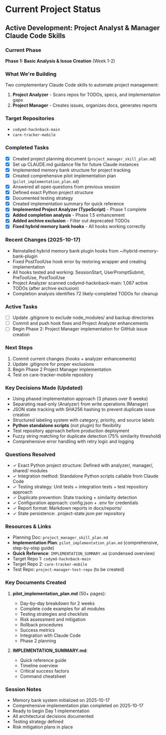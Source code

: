 # Current Project Status

## Active Development: Project Analyst & Manager Claude Code Skills

### Current Phase
**Phase 1: Basic Analysis & Issue Creation** (Week 1-2)

### What We're Building
Two complementary Claude Code skills to automate project management:
1. **Project Analyzer** - Scans repos for TODOs, specs, and implementation gaps
2. **Project Manager** - Creates issues, organizes docs, generates reports

### Target Repositories
- `codymd-hacknback-main`
- `care-tracker-mobile`

### Completed Tasks
- [x] Created project planning document (`project_manager_skill_plan.md`)
- [x] Set up CLAUDE.md guidance file for future Claude instances
- [x] Implemented memory bank structure for project tracking
- [x] Created comprehensive pilot implementation plan (`pilot_implementation_plan.md`)
- [x] Answered all open questions from previous session
- [x] Defined exact Python project structure
- [x] Documented testing strategy
- [x] Created implementation summary for quick reference
- [x] **Implemented Project Analyzer (TypeScript)** - Phase 1 complete
- [x] **Added completion analysis** - Phase 1.5 enhancement
- [x] **Added archive exclusion** - Filter out deprecated TODOs
- [x] **Fixed hybrid memory bank hooks** - All hooks working correctly

### Recent Changes (2025-10-17)
- Reinstalled hybrid memory bank plugin hooks from ~/hybrid-memory-bank-plugin
- Fixed PostToolUse hook error by restoring wrapper and creating implementation
- All hooks tested and working: SessionStart, UserPromptSubmit, PreToolUse, PostToolUse
- Project Analyzer scanned codymd-hacknback-main: 1,067 active TODOs (after archive exclusion)
- Completion analysis identifies 72 likely-completed TODOs for cleanup

### Active Tasks
- [ ] Update .gitignore to exclude node_modules/ and backup directories
- [ ] Commit and push hook fixes and Project Analyzer enhancements
- [ ] Begin Phase 2: Project Manager implementation for GitHub issue creation

### Next Steps
1. Commit current changes (hooks + analyzer enhancements)
2. Update .gitignore for proper exclusions
3. Begin Phase 2 Project Manager implementation
4. Test on care-tracker-mobile repository

### Key Decisions Made (Updated)
- Using phased implementation approach (3 phases over 6 weeks)
- Separating read-only (Analyzer) from write operations (Manager)
- JSON state tracking with SHA256 hashing to prevent duplicate issue creation
- Structured labeling system with category, priority, and source labels
- **Python standalone scripts** (not plugin) for flexibility
- Test repository approach before production deployment
- Fuzzy string matching for duplicate detection (75% similarity threshold)
- Comprehensive error handling with retry logic and logging

### Questions Resolved
- ✓ Exact Python project structure: Defined with analyzer/, manager/, shared/ modules
- ✓ Integration method: Standalone Python scripts callable from Claude Code
- ✓ Testing strategy: Unit tests + integration tests + test repository approach
- ✓ Duplicate prevention: State tracking + similarity detection
- ✓ Configuration approach: config.json + .env for credentials
- ✓ Report format: Markdown reports in docs/reports/
- ✓ State persistence: .project-state.json per repository

### Resources & Links
- Planning Doc: `project_manager_skill_plan.md`
- **Implementation Plan**: `pilot_implementation_plan.md` (comprehensive, step-by-step guide)
- **Quick Reference**: `IMPLEMENTATION_SUMMARY.md` (condensed overview)
- Target Repo 1: `codymd-hacknback-main`
- Target Repo 2: `care-tracker-mobile`
- Test Repo: `project-manager-test-repo` (to be created)

### Key Documents Created
1. **pilot_implementation_plan.md** (50+ pages):
   - Day-by-day breakdown for 2 weeks
   - Complete code examples for all modules
   - Testing strategies and checklists
   - Risk assessment and mitigation
   - Rollback procedures
   - Success metrics
   - Integration with Claude Code
   - Phase 2 planning

2. **IMPLEMENTATION_SUMMARY.md**:
   - Quick reference guide
   - Timeline overview
   - Critical success factors
   - Command cheatsheet

### Session Notes
- Memory bank system initialized on 2025-10-17
- Comprehensive implementation plan completed on 2025-10-17
- Ready to begin Day 1 implementation
- All architectural decisions documented
- Testing strategy defined
- Risk mitigation plans in place